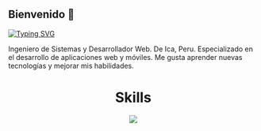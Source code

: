 ## Bienvenido 👋
[![Typing SVG](https://readme-typing-svg.herokuapp.com?font=Fira+Code&weight=600&size=22&pause=1000&center=true&vCenter=true&width=850&lines=Gustavo+Canales)](https://git.io/typing-svg)

Ingeniero de Sistemas y Desarrollador Web. De Ica, Peru. Especializado en el desarrollo de aplicaciones web y móviles. Me gusta aprender nuevas tecnologías y mejorar mis habilidades.

<h1 align="center" color="#36BCF7FF"> Skills </h1>
<p align="center">
  <a href="https://skillicons.dev">
    <img src="https://skillicons.dev/icons?i=js,html,css,astro,github,git,py,java,react,php,vscode,tailwind,figma" />
  </a>
</p>
